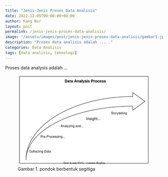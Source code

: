 ```yaml
---
title: "Jenis-Jenis Proses Data Analisis"
date: 2022-12-05T00:00:00+00:00
author: Kang Nur
layout: post
permalink: /jenis-jenis-proses-data-analisis/
image: "/assets/images/post/jenis-jenis-proses-data-analisis/gambar1.jpg"
description: "Proses data analisis adalah ... ."
categories: Data Analisis
tags: [data analisis, teknologi]
---
```

Proses data analysis adalah ...

<figure>
<center><img src="/assets/images/post/jenis-jenis-proses-data-analisis/gambar2.svg"></center>
<figcaption>Gambar 1. pondok berbentuk segitiga </figcaption>
</figure>